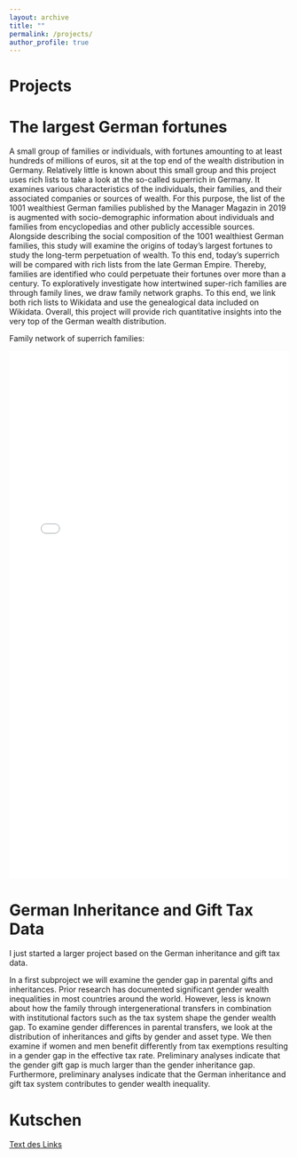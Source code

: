 ```yaml
---
layout: archive
title: ""
permalink: /projects/
author_profile: true
---
```


Projects
======

The largest German fortunes
======
A small group of families or individuals, with fortunes amounting to at least hundreds of millions of euros, sit at the top end of the wealth distribution in Germany. Relatively little is known about this small group and this project uses rich lists to take a look at the so-called superrich in Germany. It examines various characteristics of the individuals, their families, and their associated companies or sources of wealth. For this purpose, the list of the 1001 wealthiest German families published by the Manager Magazin in 2019 is augmented with socio-demographic information about individuals and families from encyclopedias and other publicly accessible sources. Alongside describing the social composition of the 1001 wealthiest German families, this study will examine the origins of today’s largest fortunes to study the long-term perpetuation of wealth. To this end, today’s superrich will be compared with rich lists from the late German Empire. Thereby, families are identified who could perpetuate their fortunes over more than a century. To exploratively investigate how intertwined super-rich families are through family lines, we draw family network graphs. To this end, we link both rich lists to Wikidata and use the genealogical data included on Wikidata. Overall, this project will provide rich quantitative insights into the very top of the German wealth distribution. 

Family network of superrich families:
<iframe src="/files/lg_widget.html" scrolling="no"  height="950" width="100%"  style="border:none;"></iframe>


German Inheritance and Gift Tax Data
======
I just started a larger project based on the German inheritance and gift tax data. 

In a first subproject we will examine the gender gap in parental gifts and inheritances. Prior research has documented significant gender wealth inequalities in most countries around the world. However, less is known about how the family through intergenerational transfers in combination with institutional factors such as the tax system shape the gender wealth gap. To examine gender differences in parental transfers, we look at the distribution of inheritances and gifts by gender and asset type. We then examine if women and men benefit differently from tax exemptions resulting in a gender gap in the effective tax rate. Preliminary analyses indicate that the gender gift gap is much larger than the gender inheritance gap. Furthermore, preliminary analyses indicate that the German inheritance and gift tax system contributes to gender wealth inequality.

<!-- <img alt="" src="/files/effective_tax.png" /> -->


Kutschen
======

[Text des Links](map_frankfurt_jahre.html)
